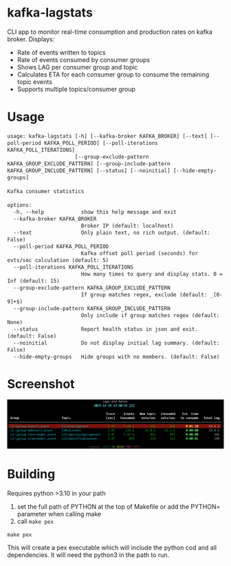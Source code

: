 # kafka-lagstats

CLI app to monitor real-time consumption and production rates on kafka broker. Displays:

* Rate of events written to topics
* Rate of events consumed by consumer groups
* Shows LAG per consumer group and topic
* Calculates ETA for each consumer group to consume the remaining topic events
* Supports multiple topics/consumer group


# Usage
```
usage: kafka-lagstats [-h] [--kafka-broker KAFKA_BROKER] [--text] [--poll-period KAFKA_POLL_PERIOD] [--poll-iterations KAFKA_POLL_ITERATIONS]
                      [--group-exclude-pattern KAFKA_GROUP_EXCLUDE_PATTERN] [--group-include-pattern KAFKA_GROUP_INCLUDE_PATTERN] [--status] [--noinitial] [--hide-empty-groups]

Kafka consumer statistics

options:
  -h, --help            show this help message and exit
  --kafka-broker KAFKA_BROKER
                        Broker IP (default: localhost)
  --text                Only plain text, no rich output. (default: False)
  --poll-period KAFKA_POLL_PERIOD
                        Kafka offset poll period (seconds) for evts/sec calculation (default: 5)
  --poll-iterations KAFKA_POLL_ITERATIONS
                        How many times to query and display stats. 0 = Inf (default: 15)
  --group-exclude-pattern KAFKA_GROUP_EXCLUDE_PATTERN
                        If group matches regex, exclude (default: _[0-9]+$)
  --group-include-pattern KAFKA_GROUP_INCLUDE_PATTERN
                        Only include if group matches regex (default: None)
  --status              Report health status in json and exit. (default: False)
  --noinitial           Do not display initial lag summary. (default: False)
  --hide-empty-groups   Hide groups with no members. (default: False)
```

# Screenshot

![Scresnshot](images/kafka-lagstats.png)

# Building

Requires python >3.10 in your path


1. set the full path of PYTHON at the top of Makefile or add the PYTHON= parameter when calling make 
2. call ```make pex```

```
make pex
```
This will create a pex executable which will include the python cod and all dependencies. It will need the python3 in the path to run.

